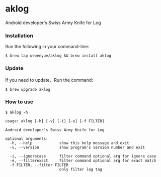 # aklog
Android developer's Swiss Army Knife for Log

### Installation

Run the following in your command-line:

```shell
$ brew tap wswenyue/aklog && brew install aklog
```

### Update

If you need to update，Run the command:

```shell
$ brew upgrade aklog
```

### How to use

```shell
$ aklog -h

usage: aklog [-h] [-v] [-i] [-e] [-f FILTER]

Android developer's Swiss Army Knife for Log

optional arguments:
  -h, --help            show this help message and exit
  -v, --version         show program's version number and exit

  -i, --ignorecase      filter command optional arg for ignore case
  -e, --filterexact     filter command optional arg for exact match
  -f FILTER, --filter FILTER
                        only filter log tag

```